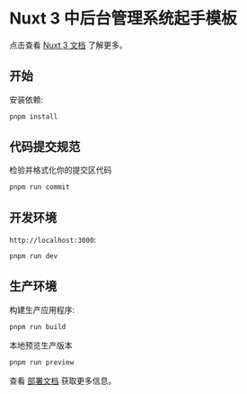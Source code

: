 # Nuxt 3 中后台管理系统起手模板

点击查看 [Nuxt 3 文档](https://nuxt.com/docs/getting-started/introduction) 了解更多。

## 开始

安装依赖:

```bash
pnpm install
```

## 代码提交规范

检验并格式化你的提交区代码

```bash
pnpm run commit
```

## 开发环境

`http://localhost:3000`:

```bash
pnpm run dev
```

## 生产环境

构建生产应用程序:

```bash
pnpm run build
```

本地预览生产版本

```bash
pnpm run preview
```

查看 [部署文档](https://nuxt.com/docs/getting-started/deployment) 获取更多信息。
